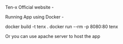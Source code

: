 Ten-x Official website - 

Running App using Docker - 

docker build -t tenx .
docker run --rm -p 8080:80 tenx

Or you can use apache server to host the app